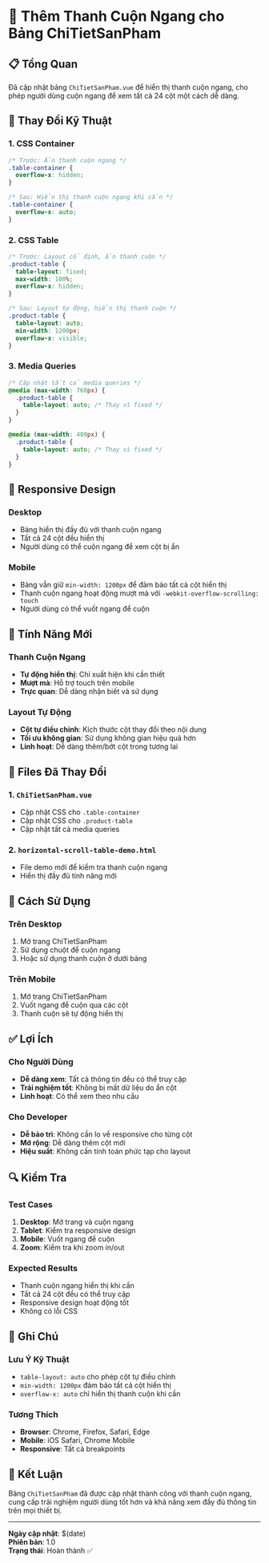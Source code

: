 # 🎯 Thêm Thanh Cuộn Ngang cho Bảng ChiTietSanPham

## 📋 Tổng Quan
Đã cập nhật bảng `ChiTietSanPham.vue` để hiển thị thanh cuộn ngang, cho phép người dùng cuộn ngang để xem tất cả 24 cột một cách dễ dàng.

## 🔧 Thay Đổi Kỹ Thuật

### 1. CSS Container
```css
/* Trước: Ẩn thanh cuộn ngang */
.table-container {
  overflow-x: hidden;
}

/* Sau: Hiển thị thanh cuộn ngang khi cần */
.table-container {
  overflow-x: auto;
}
```

### 2. CSS Table
```css
/* Trước: Layout cố định, ẩn thanh cuộn */
.product-table {
  table-layout: fixed;
  max-width: 100%;
  overflow-x: hidden;
}

/* Sau: Layout tự động, hiển thị thanh cuộn */
.product-table {
  table-layout: auto;
  min-width: 1200px;
  overflow-x: visible;
}
```

### 3. Media Queries
```css
/* Cập nhật tất cả media queries */
@media (max-width: 768px) {
  .product-table {
    table-layout: auto; /* Thay vì fixed */
  }
}

@media (max-width: 480px) {
  .product-table {
    table-layout: auto; /* Thay vì fixed */
  }
}
```

## 📱 Responsive Design

### Desktop
- Bảng hiển thị đầy đủ với thanh cuộn ngang
- Tất cả 24 cột đều hiển thị
- Người dùng có thể cuộn ngang để xem cột bị ẩn

### Mobile
- Bảng vẫn giữ `min-width: 1200px` để đảm bảo tất cả cột hiển thị
- Thanh cuộn ngang hoạt động mượt mà với `-webkit-overflow-scrolling: touch`
- Người dùng có thể vuốt ngang để cuộn

## 🎨 Tính Năng Mới

### Thanh Cuộn Ngang
- **Tự động hiển thị**: Chỉ xuất hiện khi cần thiết
- **Mượt mà**: Hỗ trợ touch trên mobile
- **Trực quan**: Dễ dàng nhận biết và sử dụng

### Layout Tự Động
- **Cột tự điều chỉnh**: Kích thước cột thay đổi theo nội dung
- **Tối ưu không gian**: Sử dụng không gian hiệu quả hơn
- **Linh hoạt**: Dễ dàng thêm/bớt cột trong tương lai

## 📁 Files Đã Thay Đổi

### 1. `ChiTietSanPham.vue`
- Cập nhật CSS cho `.table-container`
- Cập nhật CSS cho `.product-table`
- Cập nhật tất cả media queries

### 2. `horizontal-scroll-table-demo.html`
- File demo mới để kiểm tra thanh cuộn ngang
- Hiển thị đầy đủ tính năng mới

## 🚀 Cách Sử Dụng

### Trên Desktop
1. Mở trang ChiTietSanPham
2. Sử dụng chuột để cuộn ngang
3. Hoặc sử dụng thanh cuộn ở dưới bảng

### Trên Mobile
1. Mở trang ChiTietSanPham
2. Vuốt ngang để cuộn qua các cột
3. Thanh cuộn sẽ tự động hiển thị

## ✅ Lợi Ích

### Cho Người Dùng
- **Dễ dàng xem**: Tất cả thông tin đều có thể truy cập
- **Trải nghiệm tốt**: Không bị mất dữ liệu do ẩn cột
- **Linh hoạt**: Có thể xem theo nhu cầu

### Cho Developer
- **Dễ bảo trì**: Không cần lo về responsive cho từng cột
- **Mở rộng**: Dễ dàng thêm cột mới
- **Hiệu suất**: Không cần tính toán phức tạp cho layout

## 🔍 Kiểm Tra

### Test Cases
1. **Desktop**: Mở trang và cuộn ngang
2. **Tablet**: Kiểm tra responsive design
3. **Mobile**: Vuốt ngang để cuộn
4. **Zoom**: Kiểm tra khi zoom in/out

### Expected Results
- Thanh cuộn ngang hiển thị khi cần
- Tất cả 24 cột đều có thể truy cập
- Responsive design hoạt động tốt
- Không có lỗi CSS

## 📝 Ghi Chú

### Lưu Ý Kỹ Thuật
- `table-layout: auto` cho phép cột tự điều chỉnh
- `min-width: 1200px` đảm bảo tất cả cột hiển thị
- `overflow-x: auto` chỉ hiển thị thanh cuộn khi cần

### Tương Thích
- **Browser**: Chrome, Firefox, Safari, Edge
- **Mobile**: iOS Safari, Chrome Mobile
- **Responsive**: Tất cả breakpoints

## 🎉 Kết Luận

Bảng `ChiTietSanPham` đã được cập nhật thành công với thanh cuộn ngang, cung cấp trải nghiệm người dùng tốt hơn và khả năng xem đầy đủ thông tin trên mọi thiết bị.

---

**Ngày cập nhật**: $(date)  
**Phiên bản**: 1.0  
**Trạng thái**: Hoàn thành ✅

